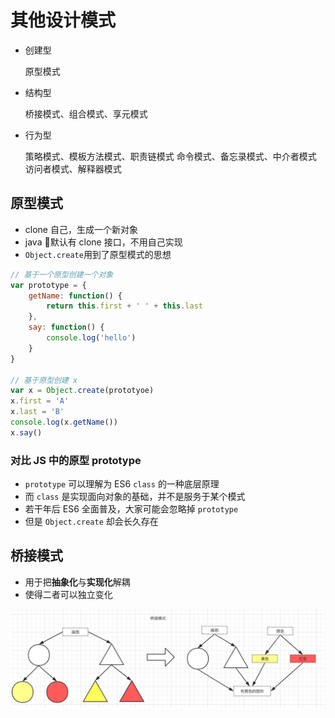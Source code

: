 # 其他设计模式

- 创建型

    原型模式

- 结构型

    桥接模式、组合模式、享元模式

- 行为型

    策略模式、模板方法模式、职责链模式
    命令模式、备忘录模式、中介者模式
    访问者模式、解释器模式

## 原型模式

- clone 自己，生成一个新对象
- java 默认有 clone 接口，不用自己实现
- `Object.create`用到了原型模式的思想

```javascript
// 基于一个原型创建一个对象
var prototype = {
    getName: function() {
        return this.first + ' ' + this.last
    },
    say: function() {
        console.log('hello')
    }
}

// 基于原型创建 x
var x = Object.create(prototyoe)
x.first = 'A'
x.last = 'B'
console.log(x.getName())
x.say()
```

### 对比 JS 中的原型 prototype

- `prototype` 可以理解为 ES6 `class` 的一种底层原理
- 而 `class` 是实现面向对象的基础，并不是服务于某个模式
- 若干年后 ES6 全面普及，大家可能会忽略掉 `prototype`
- 但是 `Object.create` 却会长久存在

## 桥接模式

- 用于把**抽象化**与**实现化**解耦
- 使得二者可以独立变化

![类图](https://github.com/viivLgr/viivBlog/blob/master/images/uml-17.png)
